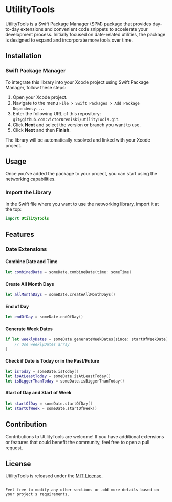 # UtilityTools

UtilityTools is a Swift Package Manager (SPM) package that provides day-to-day extensions and convenient code snippets to accelerate your development process. Initially focused on date-related utilities, the package is designed to expand and incorporate more tools over time.

## Installation

### Swift Package Manager

To integrate this library into your Xcode project using Swift Package Manager, follow these steps:

1. Open your Xcode project.
2. Navigate to the menu `File > Swift Packages > Add Package Dependency...`.
3. Enter the following URL of this repository: `git@github.com:VictorKreniski/UtilityTools.git`.
4. Click **Next** and select the version or branch you want to use.
5. Click **Next** and then **Finish**.

The library will be automatically resolved and linked with your Xcode project.

## Usage

Once you've added the package to your project, you can start using the networking capabilities.

### Import the Library

In the Swift file where you want to use the networking library, import it at the top:

```swift
import UtilityTools
```

## Features

### Date Extensions

#### Combine Date and Time

```swift
let combinedDate = someDate.combineDate(time: someTime)
```

#### Create All Month Days

```swift
let allMonthDays = someDate.createAllMonthDays()
```

#### End of Day

```swift
let endOfDay = someDate.endOfDay()
```

#### Generate Week Dates

```swift
if let weeklyDates = someDate.generateWeekDates(since: startOfWeekDate) {
    // Use weeklyDates array
}
```

#### Check if Date is Today or in the Past/Future

```swift
let isToday = someDate.isToday()
let isAtLeastToday = someDate.isAtLeastToday()
let isBiggerThanToday = someDate.isBiggerThanToday()
```

#### Start of Day and Start of Week

```swift
let startOfDay = someDate.startOfDay()
let startOfWeek = someDate.startOfWeek()
```

## Contribution

Contributions to UtilityTools are welcome! If you have additional extensions or features that could benefit the community, feel free to open a pull request.

## License

UtilityTools is released under the [MIT License](LICENSE).
```

Feel free to modify any other sections or add more details based on your project's requirements.
